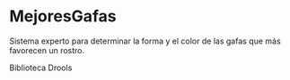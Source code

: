# MejoresGafas

Sistema experto para determinar la forma y el color de las gafas que más favorecen un rostro. 

Biblioteca Drools
